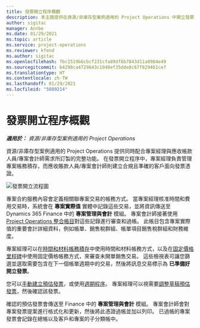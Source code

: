 ```yaml
---
title: 發票開立程序概觀
description: 本主題提供在資源/非庫存型案例適用的 Project Operations 中開立發票的程序概觀。
author: sigitac
manager: Annbe
ms.date: 01/29/2021
ms.topic: article
ms.service: project-operations
ms.reviewer: kfend
ms.author: sigitac
ms.openlocfilehash: fbc1519b6cbcf231cfa89df8b7843d11a8904e49
ms.sourcegitcommit: b4298ca4729643c1040ef35dde8c67f829461ce7
ms.translationtype: HT
ms.contentlocale: zh-TW
ms.lasthandoff: 01/29/2021
ms.locfileid: "5089214"
---
```

# <a name="invoicing-process-overview"></a>發票開立程序概觀

_**適用於：** 資源/非庫存型案例適用的 Project Operations_

資源/非庫存型案例適用的 Project Operations 提供同時配合專案經理與應收帳款人員/專案會計師需求所訂製的完整功能。 在發票開立程序中，專案經理負責管理專案帳務積存，而應收賬款人員/專案會計師則建立合規且準確的客戶面向發票憑證。

![發票開立流程圖](./media/invoicing-flow.png)

專案合約服務內容會定義相關聯專案交易的帳務方式。 當專案經理核准時間和費用交易時，系統會在 **專案實際值** 實體中記錄這些交易，並將資訊傳送至 Dynamics 365 Finance 中的 **專案管理與會計** 模組。 專案會計師接著使用 [Project Operations 整合帳目](../project-accounting/project-operations-integration-journal.md)對這些記錄進行審查和過帳。 此帳目包含專案實際值的重要會計詳細資料，例如帳單、銷售稅群組、帳單項目銷售稅群組和財務維度。

專案經理可以在[時間和材料帳務積存](../proforma-invoicing/manage-billing-backlog.md#time-and-material-billing-backlog)中使用時間和材料帳務方式，以及在[固定價格里程碑](../proforma-invoicing/manage-billing-backlog.md#fixed-price-milestones)中使用固定價格帳務方式，來審查未開單銷售交易。 這些檢視表可讓您篩選並選取需要包含在下一個帳單週期中的交易，然後將訊息交易標示為 **已準備好開立發票**。

您可以[手動建立預估發票](../proforma-invoicing/create-manual-proforma-invoice.md)，或使用[週期程序](../proforma-invoicing/configure-automated-invoice-creation.md)。 專案經理可以視需要[調整草稿預估發票](../proforma-invoicing/manage-proforma-invoice.md)，然後確認該發票。

確認的預估發票會傳送至 Finance 中的 **專案管理與會計** 模組。 專案會計師會對專案發票提案進行格式化和更新，然後將此憑證過帳並加以列印。 已過帳的專案發票會記錄在總帳以及客戶和專案的子分類帳中。
